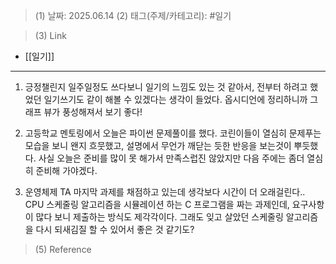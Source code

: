 >(1) 날짜: 2025.06.14
>(2) 태그(주제/카테고리): #일기 

>(3) Link
- [[일기]]
---

1. 긍정챌린지 일주일정도 쓰다보니 일기의 느낌도 있는 것 같아서, 전부터 하려고 했었던 일기쓰기도 같이 해볼 수 있겠다는 생각이 들었다. 옵시디언에 정리하니까 그래프 뷰가 풍성해져서 보기 좋다!

2. 고등학교 멘토링에서 오늘은 파이썬 문제풀이를 했다. 코린이들이 열심히 문제푸는 모습을 보니 왠지 흐뭇했고, 설명에서 무언가 깨닫는 듯한 반응을 보는것이 뿌듯했다. 사실 오늘은 준비를 많이 못 해가서 만족스럽진 않았지만 다음 주에는 좀더 열심히 준비해 가야겠다.

3. 운영체제 TA 마지막 과제를 채점하고 있는데 생각보다 시간이 더 오래걸린다.. CPU 스케줄링 알고리즘을 시뮬레이션 하는 C 프로그램을 짜는 과제인데, 요구사항이 많다 보니 제출하는 방식도 제각각이다. 그래도 잊고 살았던 스케줄링 알고리즘을 다시 되새김질 할 수 있어서 좋은 것 같기도?

>(5) Reference

